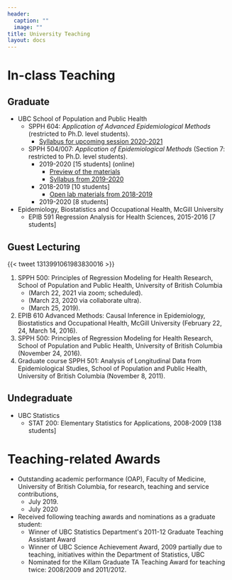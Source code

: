 ```yaml
---
header:
  caption: ""
  image: ""
title: University Teaching
layout: docs
---
```


# In-class Teaching

## Graduate
- UBC School of Population and Public Health 
  - SPPH 604: *Application of Advanced Epidemiological Methods* (restricted to Ph.D. level students).
    - [Syllabus for upcoming session 2020-2021](/Teaching/SPPH-604-Course-Outline.pdf)
  - SPPH 504/007: *Application of Epidemiological Methods* (Section 7: restricted to Ph.D. level students).
    - 2019-2020 [15 students] (online) 
      - [Preview of the materials](https://www.youtube.com/playlist?list=PL2yD6frXhFob_Mvfg21Y01t_yu1aC9NnP)
      - [Syllabus from 2019-2020](/Teaching/SPPH-504-section-007-Course-Outline.pdf)
    - 2018-2019 [10 students]
      - [Open lab materials from 2018-2019](https://ehsanx.github.io/spph504-007/)
    - 2019-2020 [8 students]
- Epidemiology, Biostatistics and Occupational Health, McGill University
  - EPIB 591 Regression Analysis for Health Sciences, 2015-2016 [7 students]

## Guest Lecturing

{{< tweet 1313991061983830016 >}}

1.	SPPH 500: Principles of Regression Modeling for Health Research, School of Population and Public Health, University of British Columbia 
    - (March 22, 2021 via zoom; scheduled).
    - (March 23, 2020 via collaborate ultra).
    - (March 25, 2019).
3. EPIB 610 Advanced Methods: Causal Inference in Epidemiology, Biostatistics and Occupational Health, McGill University (February 22, 24, March 14, 2016).
4.	SPPH 500: Principles of Regression Modeling for Health Research, School of Population and Public Health, University of British Columbia (November 24, 2016).
5.	Graduate course SPPH 501: Analysis of Longitudinal Data from Epidemiological Studies, School of Population and Public Health, University of British Columbia (November 8, 2011).


## Undegraduate
- UBC Statistics
  - STAT 200: Elementary Statistics for Applications, 2008-2009 [138 students]
  
# Teaching-related Awards 

- Outstanding academic performance (OAP), Faculty of Medicine, University of British Columbia, for research, teaching and service contributions, 
  - July 2019.
  - July 2020
- Received following teaching awards and nominations as a graduate student:
  - Winner of UBC Statistics Department's  2011-12 Graduate Teaching Assistant Award
  - Winner of UBC Science Achievement Award, 2009 partially due to  teaching, initiatives within the Department of Statistics, UBC
  - Nominated for the Killam Graduate TA Teaching Award for teaching twice: 2008/2009 and 2011/2012.  